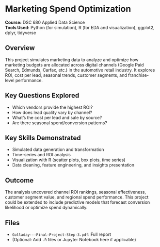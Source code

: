 # Marketing Spend Optimization

**Course:** DSC 680 Applied Data Science  
**Tools Used:** Python (for simulation), R (for EDA and visualization), ggplot2, dplyr, tidyverse  

## Overview
This project simulates marketing data to analyze and optimize how marketing budgets are allocated across digital channels (Google Paid Search, Edmunds, Carfax, etc.) in the automotive retail industry. It explores ROI, cost per lead, seasonal trends, customer segments, and franchise-level performance.

## Key Questions Explored
- Which vendors provide the highest ROI?
- How does lead quality vary by channel?
- What’s the cost per lead and sale by source?
- Are there seasonal spend/conversion patterns?

## Key Skills Demonstrated
- Simulated data generation and transformation
- Time-series and ROI analysis
- Visualization with R (scatter plots, box plots, time series)
- Data cleaning, feature engineering, and insights presentation

## Outcome
The analysis uncovered channel ROI rankings, seasonal effectiveness, customer segment value, and regional spend performance. This project could be extended to include predictive models that forecast conversion likelihood or optimize spend dynamically.

## Files
- `Golladay---Final-Project-Step-3.pdf`: Full report
- (Optional: Add `.R` files or Jupyter Notebook here if applicable)


